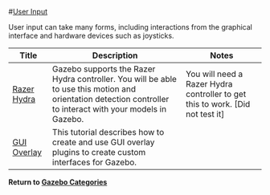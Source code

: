 #[User Input][1]

User input can take many forms, including interactions from the graphical interface and hardware devices such as joysticks.

|Title|Description|Notes|
|----|----|----|
|[Razer Hydra][3]|Gazebo supports the Razer Hydra controller. You will be able to use this motion and orientation detection controller to interact with your models in Gazebo.|You will need a Razer Hydra controller to get this to work. [Did not test it]|
|[GUI Overlay][4]| This tutorial describes how to create and use GUI overlay plugins to create custom interfaces for Gazebo.||

**Return to [Gazebo Categories][2]**

[1]: http://gazebosim.org/tutorials?cat=user_input
[2]: ../gazebo_notes.md
[3]: ../gazebo_notes/razer_hydra.md
[4]: ../gazebo_notes/gui_overlay.md

